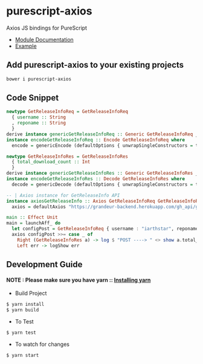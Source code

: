 # purescript-axios

Axios JS bindings for PureScript

- [Module Documentation](https://pursuit.purescript.org/packages/purescript-axios/)
- [Example](https://github.com/iarthstar/purescript-axios/blob/master/test/Main.purs)

## Add purescript-axios to your existing projects

```bash
bower i purescript-axios
```

## Code Snippet

```purescript
newtype GetReleaseInfoReq = GetReleaseInfoReq
  { username :: String
  , reponame :: String
  }
derive instance genericGetReleaseInfoReq :: Generic GetReleaseInfoReq _
instance encodeGetReleaseInfoReq :: Encode GetReleaseInfoReq where 
  encode = genericEncode (defaultOptions { unwrapSingleConstructors = true })

newtype GetReleaseInfoRes = GetReleaseInfoRes
  { total_download_count :: Int
  }
derive instance genericGetReleaseInfoRes :: Generic GetReleaseInfoRes _
instance encodeGetReleaseInfoRes :: Decode GetReleaseInfoRes where 
  decode = genericDecode (defaultOptions { unwrapSingleConstructors = true })

-- | Axios instance for GetReleaseInfo API
instance axiosGetReleaseInfo :: Axios GetReleaseInfoReq GetReleaseInfoRes where 
  axios = defaultAxios "https://grandeur-backend.herokuapp.com/gh_api/get_release_info/" POST

main :: Effect Unit
main = launchAff_ do
  let configPost = GetReleaseInfoReq { username : "iarthstar", reponame : "shadows-utilities" }
  axios configPost >>= case _ of
    Right (GetReleaseInfoRes a) -> log $ "POST ----> " <> show a.total_download_count
    Left err -> logShow err
```

## Development Guide

#### NOTE : Please make sure you have yarn :: [Installing yarn](https://yarnpkg.com/en/docs/install)

* Build Project

```bash
$ yarn install
$ yarn build
```

* To Test

```bash
$ yarn test
```

* To watch for changes

```bash
$ yarn start
```
